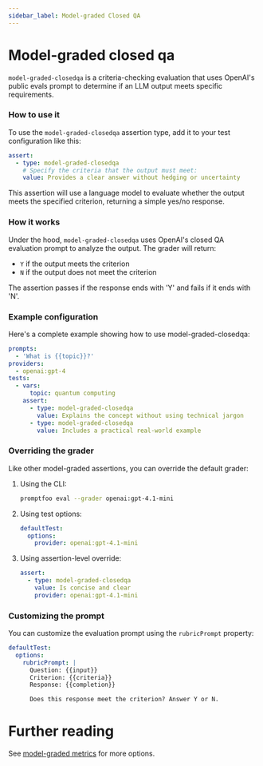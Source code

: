 ```yaml
---
sidebar_label: Model-graded Closed QA
---
```


# Model-graded closed qa

`model-graded-closedqa` is a criteria-checking evaluation that uses OpenAI's public evals prompt to determine if an LLM output meets specific requirements.

### How to use it

To use the `model-graded-closedqa` assertion type, add it to your test configuration like this:

```yaml
assert:
  - type: model-graded-closedqa
    # Specify the criteria that the output must meet:
    value: Provides a clear answer without hedging or uncertainty
```

This assertion will use a language model to evaluate whether the output meets the specified criterion, returning a simple yes/no response.

### How it works

Under the hood, `model-graded-closedqa` uses OpenAI's closed QA evaluation prompt to analyze the output. The grader will return:

- `Y` if the output meets the criterion
- `N` if the output does not meet the criterion

The assertion passes if the response ends with 'Y' and fails if it ends with 'N'.

### Example configuration

Here's a complete example showing how to use model-graded-closedqa:

```yaml
prompts:
  - 'What is {{topic}}?'
providers:
  - openai:gpt-4
tests:
  - vars:
      topic: quantum computing
    assert:
      - type: model-graded-closedqa
        value: Explains the concept without using technical jargon
      - type: model-graded-closedqa
        value: Includes a practical real-world example
```

### Overriding the grader

Like other model-graded assertions, you can override the default grader:

1. Using the CLI:

   ```sh
   promptfoo eval --grader openai:gpt-4.1-mini
   ```

2. Using test options:

   ```yaml
   defaultTest:
     options:
       provider: openai:gpt-4.1-mini
   ```

3. Using assertion-level override:
   ```yaml
   assert:
     - type: model-graded-closedqa
       value: Is concise and clear
       provider: openai:gpt-4.1-mini
   ```

### Customizing the prompt

You can customize the evaluation prompt using the `rubricPrompt` property:

```yaml
defaultTest:
  options:
    rubricPrompt: |
      Question: {{input}}
      Criterion: {{criteria}}
      Response: {{completion}}

      Does this response meet the criterion? Answer Y or N.
```

# Further reading

See [model-graded metrics](/docs/configuration/expected-outputs/model-graded) for more options.
